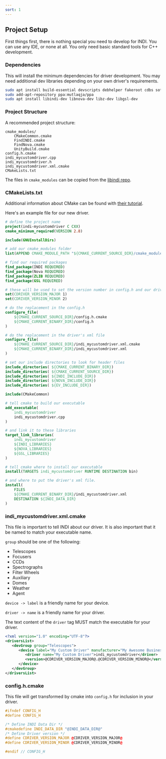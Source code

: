```yaml
---
sort: 1
---
```

## Project Setup

First things first, there is nothing special you need to develop for INDI. You can use any
IDE, or none at all. You only need basic standard tools for C++ development.

### Dependencies

This will install the minimum dependencies for driver development. You may need
additional dev libraries depending on your own driver's requirements.

```sh
sudo apt install build-essential devscripts debhelper fakeroot cdbs software-properties-common cmake
sudo add-apt-repository ppa:mutlaqja/ppa
sudo apt install libindi-dev libnova-dev libz-dev libgsl-dev
```

### Project Structure

A recommended project structure:

```
cmake_modules/
    CMakeCommon.cmake
    FindINDI.cmake
    FindNova.cmake
    UnityBuild.cmake
config.h.cmake
indi_mycustomdriver.cpp
indi_mycustomdriver.h
indi_mycustomdriver.xml.cmake
CMakeLists.txt
```

The files in `cmake_modules` can be copied from the [libindi repo](https://github.com/indilib/indi/tree/master/cmake_modules).

### CMakeLists.txt

Additional information about CMake can be found with [their tutorial](https://cmake.org/cmake/help/latest/guide/tutorial/index.html).

Here's an example file for our new driver.

```cmake
# define the project name
project(indi-mycustomdriver C CXX)
cmake_minimum_required(VERSION 2.8)

include(GNUInstallDirs)

# add our cmake_modules folder
list(APPEND CMAKE_MODULE_PATH "${CMAKE_CURRENT_SOURCE_DIR}/cmake_modules/")

# find our required packages
find_package(INDI REQUIRED)
find_package(Nova REQUIRED)
find_package(ZLIB REQUIRED)
find_package(GSL REQUIRED)

# these will be used to set the version number in config.h and our driver's xml file
set(CDRIVER_VERSION_MAJOR 1)
set(CDRIVER_VERSION_MINOR 2)

# do the replacement in the config.h
configure_file(
    ${CMAKE_CURRENT_SOURCE_DIR}/config.h.cmake
    ${CMAKE_CURRENT_BINARY_DIR}/config.h
)

# do the replacement in the driver's xml file
configure_file(
    ${CMAKE_CURRENT_SOURCE_DIR}/indi_mycustomdriver.xml.cmake
    ${CMAKE_CURRENT_BINARY_DIR}/indi_mycustomdriver.xml
)

# set our include directories to look for header files
include_directories( ${CMAKE_CURRENT_BINARY_DIR})
include_directories( ${CMAKE_CURRENT_SOURCE_DIR})
include_directories( ${INDI_INCLUDE_DIR})
include_directories( ${NOVA_INCLUDE_DIR})
include_directories( ${EV_INCLUDE_DIR})

include(CMakeCommon)

# tell cmake to build our executable
add_executable(
    indi_mycustomdriver
    indi_mycustomdriver.cpp
)

# and link it to these libraries
target_link_libraries(
    indi_mycustomdriver
    ${INDI_LIBRARIES}
    ${NOVA_LIBRARIES}
    ${GSL_LIBRARIES}
)

# tell cmake where to install our executable
install(TARGETS indi_mycustomdriver RUNTIME DESTINATION bin)

# and where to put the driver's xml file.
install(
    FILES
    ${CMAKE_CURRENT_BINARY_DIR}/indi_mycustomdriver.xml
    DESTINATION ${INDI_DATA_DIR}
)
```

### indi_mycustomdriver.xml.cmake

This file is important to tell INDI about our driver. It is also important that it
be named to match your executable name.

`group` should be one of the following:

* Telescopes
* Focusers
* CCDs
* Spectrographs
* Filter Wheels
* Auxiliary
* Domes
* Weather
* Agent

`device -> label` is a friendly name for your device.

`driver -> name` is a friendly name for your driver.

The text content of the `driver` tag MUST match the executable for your driver.

```xml
<?xml version="1.0" encoding="UTF-8"?>
<driversList>
   <devGroup group="Telescopes">
      <device label="My Custom Driver" manufacturer="My Awesome Business">
         <driver name="My Custom Driver">indi_mycustomdriver</driver>
         <version>@CDRIVER_VERSION_MAJOR@.@CDRIVER_VERSION_MINOR@</version>
      </device>
   </devGroup>
</driversList>
```

### config.h.cmake

This file will get transformed by cmake into `config.h` for inclusion in your driver.

```cpp
#ifndef CONFIG_H
#define CONFIG_H

/* Define INDI Data Dir */
#cmakedefine INDI_DATA_DIR "@INDI_DATA_DIR@"
/* Define Driver version */
#define CDRIVER_VERSION_MAJOR @CDRIVER_VERSION_MAJOR@
#define CDRIVER_VERSION_MINOR @CDRIVER_VERSION_MINOR@

#endif // CONFIG_H
```
